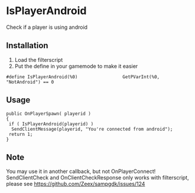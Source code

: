 # IsPlayerAndroid
Check if a player is using android

## Installation
1. Load the filterscript
2. Put the define in your gamemode to make it easier
```pawn
#define IsPlayerAndroid(%0)                 GetPVarInt(%0, "NotAndroid") == 0
```
 
## Usage 
```pawn
public OnPlayerSpawn( playerid )
{
 if ( IsPlayerAndroid(playerid) )
  SendClientMessage(playerid, "You're connected from android");
 return 1;
}
```

## Note
You may use it in another callback, but not OnPlayerConnect!
SendClientCheck and OnClientCheckResponse only works with filterscript, please see
https://github.com/Zeex/sampgdk/issues/124
